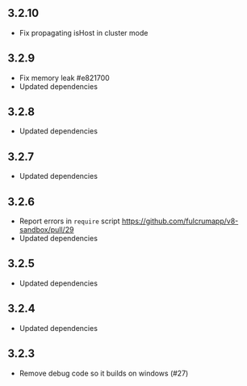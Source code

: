 ## 3.2.10

* Fix propagating isHost in cluster mode

## 3.2.9

* Fix memory leak #e821700
* Updated dependencies

## 3.2.8

* Updated dependencies
## 3.2.7

* Updated dependencies

## 3.2.6

* Report errors in `require` script https://github.com/fulcrumapp/v8-sandbox/pull/29
* Updated dependencies

## 3.2.5

* Updated dependencies

## 3.2.4

* Updated dependencies

## 3.2.3

* Remove debug code so it builds on windows (#27)